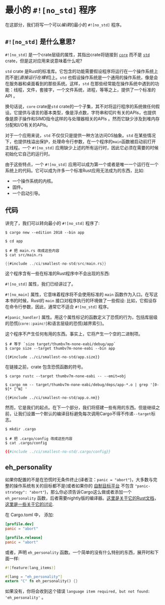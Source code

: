 # 最小的 `#![no_std]` 程序

在这部分，我们将写一个可以*编译*的最小的 `#![no_std]` 程序。

## `#![no_std]` 是什么意思?

`#![no_std]` 是一个crate层级的属性，其指出crate将链接到 [`core`] 而不是 [`std`] crate，但是这对应用来说意味着什么呢?

[`core`]: https://doc.rust-lang.org/core/
[`std`]: https://doc.rust-lang.org/std/

`std` crate 是Rust的标准库。它包含的功能需要假设程序将运行在一个操作系统上而不是[*直接运行在裸机*]上。`std` 也假设操作系统是一个通用的操作系统，像是会在服务器和桌面看到的那些系统。这样，`std` 在那些经常能在操作系统中遇到的功能：线程，文件，套接字，一个文件系统，进程，等等之上，提供了一个标准的API 。

[*直接运行在裸机上*]: https://en.wikipedia.org/wiki/Bare_machine

换句话说，`core` crate是`std` crate的一个子集，其不对将运行程序的系统做任何假设。它提供与语言的基本类型，像是浮点数，字符串和切片有关的APIs，也提供像是原子操作和SIMD指令这样的与处理器相关的APIs 。然而它缺少涉及到堆内存分配和I/O有关的APIs。

对于一个应用来说，`std` 不仅仅只是提供一种方法访问OS抽象。`std` 在某些情况下，也提供栈溢出保护，处理命令行参数，在一个程序的`main`函数被启动前打开主线程。一个 `#![no_std]` 应用缺少上述的所有运行时，因此它必须在需要的时候初始化它自己的运行时。

由于这些特点，一个 `#![no_std]` 应用可以成为第一个或者是唯一一个运行在一个系统上的代码。它可以成为许多一个标准Rust应用无法成为的东西，比如:

- 一个操作系统的内核。
- 固件。
- 一个启动引导。

## 代码

讲完了，我们可以转向最小的 `#![no_std]` 程序了:

``` console
$ cargo new --edition 2018 --bin app

$ cd app
```

``` console
$ # 把 main.rs 改成这些内容
$ cat src/main.rs
```

``` rust
{{#include ../ci/smallest-no-std/src/main.rs}}
```

这个程序含有一些在标准的Rust程序中不会出现的东西:

`#![no_std]` 属性，我们已经讲过了。

`#![no_main]` 属性，它意味着程序将不会使用标准的 `main` 函数作为入口。在写这本书的时候，Rust的 `main` 接口对程序执行的环境做了一些假设: 比如，它假设存在命令行参数，因此，通常它不适合 `#![no_std]` 程序。 

`#[panic_handler]` 属性。用这个属性标记的函数定义了恐慌的行为，包括库层级的恐慌(`core::painc!`)和语言层级的恐慌(越界索引)。

这个程序不产生任何有用的东西。事实上，它将产生一个空的二进制项。

``` console
$ # 等于 `size target/thumbv7m-none-eabi/debug/app`
$ cargo size --target thumbv7m-none-eabi --bin app
```

``` text
{{#include ../ci/smallest-no-std/app.size}}
```

在链接之前，crate 包含恐慌函数的符号。

``` console
$ cargo rustc --target thumbv7m-none-eabi -- --emit=obj

$ cargo nm -- target/thumbv7m-none-eabi/debug/deps/app-*.o | grep '[0-9]* [^N] '
```

``` text
{{#include ../ci/smallest-no-std/app.o.nm}}
```

然而，它是我们的起点。在下一个部分，我们将搭建一些有用的东西。但是继续之前，让我们设置一个默认的编译目标避免每次调用Cargo不得不传递`--target`标志。

``` console
$ mkdir .cargo

$ # 把 .cargo/config 改成这些内容
$ cat .cargo/config
```

``` toml
{{#include ../ci/smallest-no-std/.cargo/config}}
```

## eh_personality

如果你配置的不是在恐慌时无条件终止(译者注：`panic = "abort"`)，大多数与完整的操作系统有关的目标都不是(或者如果你的 [自制目标平台][custom-target] 不包含
`"panic-strategy": "abort"`)，那么你必须告诉Cargo这么做或者添加一个 `eh_personality` 函数，后者需要nightly版的编译器。[这里是关于它的Rust文档][more-about-lang-items]，
[这里是一些关于它的讨论][til-why-eh-personality].

在 Cargo.toml 中， 添加:

``` toml
[profile.dev]
panic = "abort"

[profile.release]
panic = "abort"
```

或者，声明 `eh_personality` 函数。一个简单的没有什么特别的东西，展开时和下面一样:

``` rust
#![feature(lang_items)]

#[lang = "eh_personality"]
extern "C" fn eh_personality() {}
```

如果没有，你将会收到这个错误 `language item required, but not found: 'eh_personality'` 。

[custom-target]: ./custom-target.md
[more-about-lang-items]:
  https://doc.rust-lang.org/unstable-book/language-features/lang-items.html#more-about-the-language-items
[til-why-eh-personality]:
  https://www.reddit.com/r/rust/comments/estvau/til_why_the_eh_personality_language_item_is/
